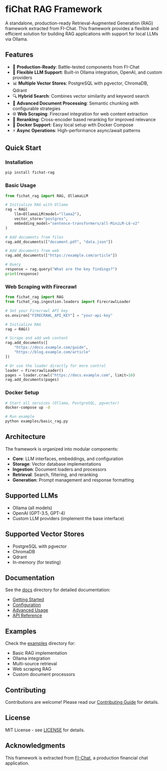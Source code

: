# fiChat RAG Framework

A standalone, production-ready Retrieval-Augmented Generation (RAG) framework extracted from FI-Chat. This framework provides a flexible and efficient solution for building RAG applications with support for local LLMs via Ollama.

## Features

- 🚀 **Production-Ready**: Battle-tested components from FI-Chat
- 🔧 **Flexible LLM Support**: Built-in Ollama integration, OpenAI, and custom providers
- 📊 **Multiple Vector Stores**: PostgreSQL with pgvector, ChromaDB, Qdrant
- 🔍 **Hybrid Search**: Combines vector similarity and keyword search
- 📄 **Advanced Document Processing**: Semantic chunking with configurable strategies
- 🌐 **Web Scraping**: Firecrawl integration for web content extraction
- 🎯 **Reranking**: Cross-encoder based reranking for improved relevance
- 🐳 **Docker Support**: Easy local setup with Docker Compose
- ⚡ **Async Operations**: High-performance async/await patterns

## Quick Start

### Installation

```bash
pip install fichat-rag
```

### Basic Usage

```python
from fichat_rag import RAG, OllamaLLM

# Initialize RAG with Ollama
rag = RAG(
    llm=OllamaLLM(model="llama2"),
    vector_store="postgres",
    embedding_model="sentence-transformers/all-MiniLM-L6-v2"
)

# Add documents from files
rag.add_documents(["document.pdf", "data.json"])

# Add documents from web
rag.add_documents(["https://example.com/article"])

# Query
response = rag.query("What are the key findings?")
print(response)
```

### Web Scraping with Firecrawl

```python
from fichat_rag import RAG
from fichat_rag.ingestion.loaders import FirecrawlLoader

# Set your Firecrawl API key
os.environ["FIRECRAWL_API_KEY"] = "your-api-key"

# Initialize RAG
rag = RAG()

# Scrape and add web content
rag.add_documents([
    "https://docs.example.com/guide",
    "https://blog.example.com/article"
])

# Or use the loader directly for more control
loader = FirecrawlLoader()
pages = loader.crawl("https://docs.example.com", limit=10)
rag.add_documents(pages)
```

### Docker Setup

```bash
# Start all services (Ollama, PostgreSQL, pgvector)
docker-compose up -d

# Run example
python examples/basic_rag.py
```

## Architecture

The framework is organized into modular components:

- **Core**: LLM interfaces, embeddings, and configuration
- **Storage**: Vector database implementations
- **Ingestion**: Document loaders and processors
- **Retrieval**: Search, filtering, and reranking
- **Generation**: Prompt management and response formatting

## Supported LLMs

- Ollama (all models)
- OpenAI (GPT-3.5, GPT-4)
- Custom LLM providers (implement the base interface)

## Supported Vector Stores

- PostgreSQL with pgvector
- ChromaDB
- Qdrant
- In-memory (for testing)

## Documentation

See the [docs](./docs) directory for detailed documentation:

- [Getting Started](./docs/getting-started.md)
- [Configuration](./docs/configuration.md)
- [Advanced Usage](./docs/advanced-usage.md)
- [API Reference](./docs/api-reference.md)

## Examples

Check the [examples](./examples) directory for:

- Basic RAG implementation
- Ollama integration
- Multi-source retrieval
- Web scraping RAG
- Custom document processors

## Contributing

Contributions are welcome! Please read our [Contributing Guide](CONTRIBUTING.md) for details.

## License

MIT License - see [LICENSE](LICENSE) for details.

## Acknowledgments

This framework is extracted from [FI-Chat](https://github.com/yourusername/FI-Chat), a production financial chat application.
